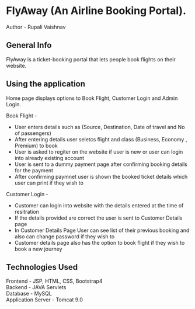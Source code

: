 # FlyAway (An Airline Booking Portal).
Author - Rupali Vaishnav

## General Info
FlyAway is a ticket-booking portal that lets people book flights on their website.

## Using the application

Home page displays options to Book Flight, Customer Login and Admin Login.

Book Flight -
- User enters details such as (Source, Destination, Date of travel and No of passengers)
- After entering details user seletcs flight and class (Business, Economy , Premium) to book
- User is asked to regiter on the website if user is new or user can login into already existing account
- User is sent to a dummy payment page after confirming booking details for the payment
- After confirming paymnet user is shown the booked ticket details which user can print if they wish to

Customer Login -
- Customer can login into website with the details entered at the time of resitration
- If the details provided are correct the user is sent to Customer Details page
- In Customer Details Page User can see list of their previous booking and also can change password if they wish to
- Customer details page also has the option to book flight if they wish to book a new journey

## Technologies Used
Frontend - JSP, HTML, CSS, Bootstrap4 <br>
Backend - JAVA Servlets <br>
Database - MySQL <br>
Application Server  - Tomcat 9.0
